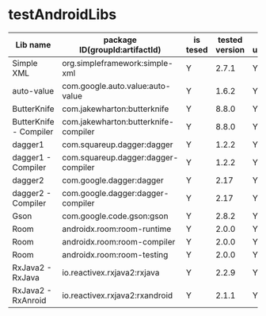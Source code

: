 # testAndroidLibs

| Lib name               | package ID(groupId:artifactId)       | is tesed | tested version | is used | used version | current version |
| ---------------------- | ------------------------------------ | -------- | -------------- | ------- | ------------ | --------------- |
| Simple XML             | org.simpleframework:simple-xml       | Y        | 2.7.1          | Y       |              |                 |
| auto-value             | com.google.auto.value:auto-value     | Y        | 1.6.2          | Y       |              |                 |
| ButterKnife            | com.jakewharton:butterknife          | Y        | 8.8.0          | Y       |              |                 |
| ButterKnife - Compiler | com.jakewharton:butterknife-compiler | Y        | 8.8.0          | Y       |              |                 |
| dagger1                | com.squareup.dagger:dagger           | Y        | 1.2.2          | Y       |              |                 |
| dagger1 - Compiler     | com.squareup.dagger:dagger-compiler  | Y        | 1.2.2          | Y       |              |                 |
| dagger2                | com.google.dagger:dagger             | Y        | 2.17           | Y       |              |                 |
| dagger2 - Compiler     | com.google.dagger:dagger-compiler    | Y        | 2.17           | Y       |              |                 |
| Gson                   | com.google.code.gson:gson            | Y        | 2.8.2          | Y       |              |                 |
| Room                   | androidx.room:room-runtime           | Y        | 2.0.0          | Y       |              |                 |
| Room                   | androidx.room:room-compiler          | Y        | 2.0.0          | Y       |              |                 |
| Room                   | androidx.room:room-testing           | Y        | 2.0.0          | Y       |              |                 |
| RxJava2 - RxJava       | io.reactivex.rxjava2:rxjava          | Y        | 2.2.9          | Y       |              |                 |
| RxJava2 - RxAnroid     | io.reactivex.rxjava2:rxandroid       | Y        | 2.1.1          | Y       |              |                 |
